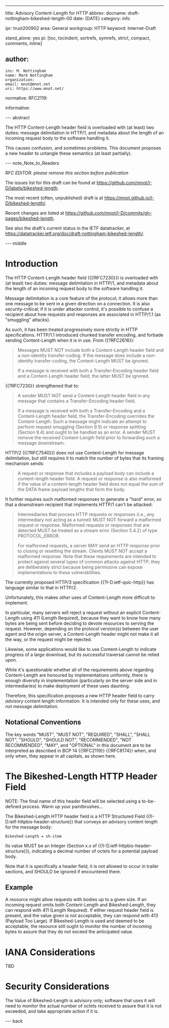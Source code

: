---
title: Advisory Content-Length for HTTP
abbrev:
docname: draft-nottingham-bikeshed-length-00
date: {DATE}
category: info

ipr: trust200902
area: General
workgroup: HTTP
keyword: Internet-Draft

stand_alone: yes
pi: [toc, tocindent, sortrefs, symrefs, strict, compact, comments, inline]

author:
 -
    ins: M. Nottingham
    name: Mark Nottingham
    organization:
    email: mnot@mnot.net
    uri: https://www.mnot.net/

normative:
  RFC2119:

informative:


--- abstract

The HTTP Content-Length header field is overloaded with (at least) two duties: message delimitation in HTTP/1, and metadata about the length of an incoming request body to the software handling it.

This causes confusion, and sometimes problems. This document proposes a new header to untangle these semantics (at least partially).


--- note_Note_to_Readers

*RFC EDITOR: please remove this section before publication*

The issues list for this draft can be found at <https://github.com/mnot/I-D/labels/bikeshed-length>.

The most recent (often, unpublished) draft is at <https://mnot.github.io/I-D/bikeshed-length/>.

Recent changes are listed at <https://github.com/mnot/I-D/commits/gh-pages/bikeshed-length>.

See also the draft's current status in the IETF datatracker, at
<https://datatracker.ietf.org/doc/draft-nottingham-bikeshed-length/>.

--- middle

# Introduction

The HTTP Content-Length header field ({{!RFC7230}}) is overloaded with (at least) two duties: message delimitation in HTTP/1, and metadata about the length of an incoming request body to the software handling it.

Message delimitation is a core feature of the protocol; it allows more than one message to be sent in a given direction on a connection. It is also security-critical; if it is under attacker control, it's possible to confuse a recipient about how requests and responses are associated in HTTP/1.1 (as "smuggling" attacks).

As such, it has been treated progressively more strictly in HTTP specifications. HTTP/1.1 introduced chunked transfer encoding, and forbade sending Content-Length when it is in use. From {{?RFC2616}}:

> Messages MUST NOT include both a Content-Length header field and a
   non-identity transfer-coding. If the message does include a non-
   identity transfer-coding, the Content-Length MUST be ignored.
>
> If a message is received with both a
  Transfer-Encoding header field and a Content-Length header field,
  the latter MUST be ignored.

{{?RFC7230}} strengthened that to:

> A sender MUST NOT send a Content-Length header field in any message that contains a Transfer-Encoding header field.
>
> If a message is received with both a Transfer-Encoding and a Content-Length header field, the Transfer-Encoding overrides the Content-Length. Such a message might indicate an attempt to perform request smuggling (Section 9.5) or response splitting (Section 9.4) and ought to be handled as an error. A sender MUST remove the received Content-Length field prior to forwarding such a message downstream.

HTTP/2 ({{?RFC7540}}) does not use Content-Length for message delimitation, but still requires it to match the number of bytes that its framing mechanism sends:

> A request or response that includes a payload body can include a content-length header field. A request or response is also malformed if the value of a content-length header field does not equal the sum of the DATA frame payload lengths that form the body.

It further requires such malformed responses to generate a "hard" error, so that a downstream recipient that implements HTTP/1 can't be attacked:

> Intermediaries that process HTTP requests or responses (i.e., any intermediary not acting as a tunnel) MUST NOT forward a malformed request or response. Malformed requests or responses that are detected MUST be treated as a stream error (Section 5.4.2) of type PROTOCOL_ERROR.
>
> For malformed requests, a server MAY send an HTTP response prior to closing or resetting the stream. Clients MUST NOT accept a malformed response. Note that these requirements are intended to protect against several types of common attacks against HTTP; they are deliberately strict because being permissive can expose implementations to these vulnerabilities.

The currently proposed HTTP/3 specification {{?I-D.ietf-quic-http}} has language similar to that in HTTP/2.

Unfortunately, this makes _other_ uses of Content-Length more difficult to implement.

In particular, many servers will reject a request without an explicit Content-Length using 411 (Length Required), because they want to know how many bytes are being sent before deciding to devote resources to serving the request. However, depending on the protocol version(s) between the user agent and the origin server, a Content-Length header might not make it all the way, or the request might be rejected.

Likewise, some applications would like to use Content-Length to indicate progress of a large download, but its successful traversal cannot be relied upon.

While it's questionable whether all of the requirements above regarding Content-Length are honoured by implementations uniformly, there is enough diversity in implementation (particularly on the server side and in intermediaries) to make deployment of these uses daunting.

Therefore, this specification proposes a new HTTP header field to carry _advisory_ content length information. It is intended only for these uses, and _not_ message delimitation.


## Notational Conventions

The key words "MUST", "MUST NOT", "REQUIRED", "SHALL", "SHALL NOT", "SHOULD", "SHOULD NOT",
"RECOMMENDED", "NOT RECOMMENDED", "MAY", and "OPTIONAL" in this document are to be interpreted as
described in BCP 14 {{!RFC2119}} {{!RFC8174}} when, and only when, they appear in all capitals, as
shown here.


# The Bikeshed-Length HTTP Header Field

NOTE: The final name of this header field will be selected using a to-be-defined process. Warm up your paintbrushes...

The Bikeshed-Length HTTP header field is a HTTP Structured Field {{!I-D.ietf-httpbis-header-structure}} that conveys an advisory content length for the message body:

~~~ abnf
Bikeshed-Length = sh-item
~~~

Its value MUST be an Integer (Section x.x of {{!I-D.ietf-httpbis-header-structure}}), indicating a decimal number of octets for a potential payload body.

Note that it is specifically a header field; it is not allowed to occur in trailer sections, and SHOULD be ignored if encountered there.

## Example

A resource might allow requests with bodies up to a given size. If an incoming request omits both Content-Length and Bikeshed-Length, they can respond with 411 (Length Required). If either request header field is present, and the value given is not acceptable, they can respond with 413 (Payload Too Large). If Bikeshed-Length is used and deemed to be acceptable, the resource still ought to monitor the number of incoming bytes to assure that they do not exceed the anticipated value.


# IANA Considerations

TBD

# Security Considerations

The Value of Bikeshed-Length is advisory only; software that uses it will need to monitor the actual number of octets received to assure that it is not exceeded, and take appropriate action if it is.

--- back
